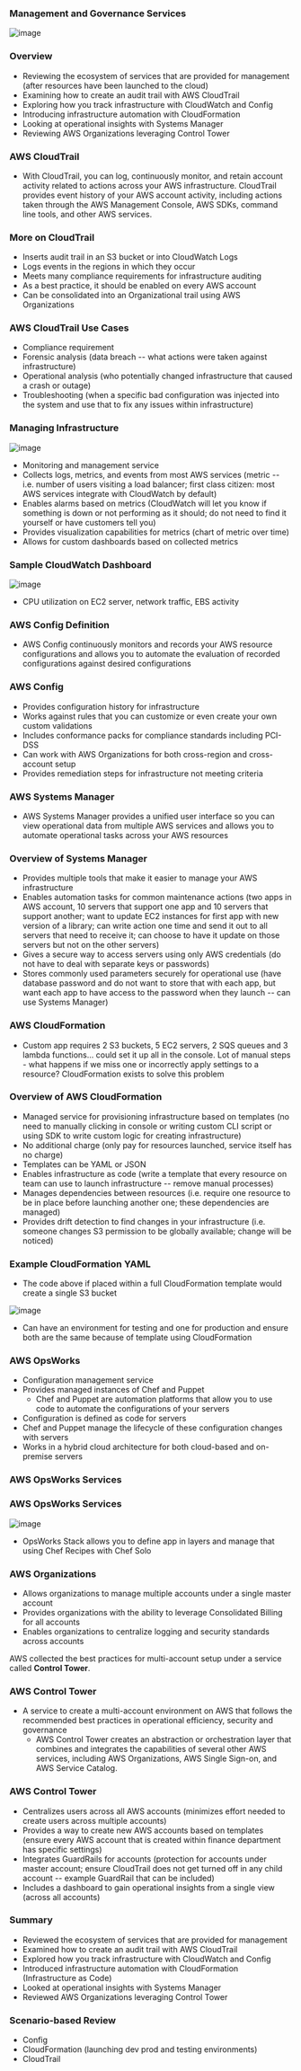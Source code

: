 ### Management and Governance Services

![image](https://user-images.githubusercontent.com/114364831/214060077-aa1cc7e0-dd97-4a33-89d5-47dcf4240255.png)

### Overview

* Reviewing the ecosystem of services that are provided for management (after resources have been launched to the cloud)
* Examining how to create an audit trail with AWS CloudTrail
* Exploring how you track infrastructure with CloudWatch and Config
* Introducing infrastructure automation with CloudFormation
* Looking at operational insights with Systems Manager
* Reviewing AWS Organizations leveraging Control Tower

### AWS CloudTrail

* With CloudTrail, you can log, continuously monitor, and retain account activity related to actions across your AWS infrastructure. CloudTrail provides event history of your AWS account activity, including actions taken through the AWS Management Console, AWS SDKs, command line tools, and other AWS services.

### More on CloudTrail

* Inserts audit trail in an S3 bucket or into CloudWatch Logs
* Logs events in the regions in which they occur
* Meets many compliance requirements for infrastructure auditing
* As a best practice, it should be enabled on every AWS account
* Can be consolidated into an Organizational trail using AWS Organizations

### AWS CloudTrail Use Cases

* Compliance requirement
* Forensic analysis (data breach -- what actions were taken against infrastructure)
* Operational analysis (who potentially changed infrastructure that caused a crash or outage)
* Troubleshooting (when a specific bad configuration was injected into the system and use that to fix any issues within infrastructure)

### Managing Infrastructure

![image](https://user-images.githubusercontent.com/114364831/214063539-b01614ed-bb49-45b7-b21e-1f942d9c9811.png)

* Monitoring and management service
* Collects logs, metrics, and events from most AWS services (metric -- i.e. number of users visiting a load balancer; first class citizen: most AWS services integrate with CloudWatch by default)
* Enables alarms based on metrics (CloudWatch will let you know if something is down or not performing as it should; do not need to find it yourself or have customers tell you)
* Provides visualization capabilities for metrics (chart of metric over time)
* Allows for custom dashboards based on collected metrics

### Sample CloudWatch Dashboard

![image](https://user-images.githubusercontent.com/114364831/214068630-472030f3-6c6f-442a-a6cd-c0b0562cbd7f.png)

* CPU utilization on EC2 server, network traffic, EBS activity

### AWS Config Definition

* AWS Config continuously monitors and records your AWS resource configurations and allows you to automate the evaluation of recorded configurations against desired configurations

### AWS Config

* Provides configuration history for infrastructure
* Works against rules that you can customize or even create your own custom validations
* Includes conformance packs for compliance standards including PCI-DSS
* Can work with AWS Organizations for both cross-region and cross-account setup
* Provides remediation steps for infrastructure not meeting criteria

### AWS Systems Manager

* AWS Systems Manager provides a unified user interface so you can view operational data from multiple AWS services and allows you to automate operational tasks across your AWS resources

### Overview of Systems Manager

* Provides multiple tools that make it easier to manage your AWS infrastructure
* Enables automation tasks for common maintenance actions (two apps in AWS account, 10 servers that support one app and 10 servers that support another; want to update EC2 instances for first app with new version of a library; can write action one time and send it out to all servers that need to receive it; can choose to have it update on those servers but not on the other servers)
* Gives a secure way to access servers using only AWS credentials (do not have to deal with separate keys or passwords)
* Stores commonly used parameters securely for operational use (have database password and do not want to store that with each app, but want each app to have access to the password when they launch -- can use Systems Manager)

### AWS CloudFormation

* Custom app requires 2 S3 buckets, 5 EC2 servers, 2 SQS queues and 3 lambda functions... could set it up all in the console. Lot of manual steps - what happens if we miss one or incorrectly apply settings to a resource? CloudFormation exists to solve this problem

### Overview of AWS CloudFormation

* Managed service for provisioning infrastructure based on templates (no need to manually clicking in console or writing custom CLI script or using SDK to write custom logic for creating infrastructure)
* No additional charge (only pay for resources launched, service itself has no charge)
* Templates can be YAML or JSON
* Enables infrastructure as code (write a template that every resource on team can use to launch infrastructure -- remove manual processes)
* Manages dependencies between resources (i.e. require one resource to be in place before launching another one; these dependencies are managed)
* Provides drift detection to find changes in your infrastructure (i.e. someone changes S3 permission to be globally available; change will be noticed)

### Example CloudFormation YAML

* The code above if placed within a full CloudFormation template would create a single S3 bucket

![image](https://user-images.githubusercontent.com/114364831/214078335-3bc157d6-6df2-498e-bed7-4e39677d704e.png)

* Can have an environment for testing and one for production and ensure both are the same because of template using CloudFormation

### AWS OpsWorks

* Configuration management service
* Provides managed instances of Chef and Puppet
    * Chef and Puppet are automation platforms that allow you to use code to automate the configurations of your servers
* Configuration is defined as code for servers
* Chef and Puppet manage the lifecycle of these configuration changes with servers
* Works in a hybrid cloud architecture for both cloud-based and on-premise servers

### AWS OpsWorks Services

### AWS OpsWorks Services

![image](https://user-images.githubusercontent.com/114364831/214081062-e34d1810-02f5-4c67-b69c-5f95bbba7dc0.png)

* OpsWorks Stack allows you to define app in layers and manage that using Chef Recipes with Chef Solo

### AWS Organizations

* Allows organizations to manage multiple accounts under a single master account
* Provides organizations with the ability to leverage Consolidated Billing for all accounts
* Enables organizations to centralize logging and security standards across accounts

AWS collected the best practices for multi-account setup under a service called **Control Tower**.

### AWS Control Tower

* A service to create a multi-account environment on AWS that follows the recommended best practices in operational efficiency, security and governance
     * AWS Control Tower creates an abstraction or orchestration layer that combines and integrates the capabilities of several other AWS services, including AWS Organizations, AWS Single Sign-on, and AWS Service Catalog.

### AWS Control Tower

* Centralizes users across all AWS accounts (minimizes effort needed to create users across multiple accounts)
* Provides a way to create new AWS accounts based on templates (ensure every AWS account that is created within finance department has specific settings)
* Integrates GuardRails for accounts (protection for accounts under master account; ensure CloudTrail does not get turned off in any child account -- example GuardRail that can be included)
* Includes a dashboard to gain operational insights from a single view (across all accounts)

### Summary

* Reviewed the ecosystem of services that are provided for management
* Examined how to create an audit trail with AWS CloudTrail
* Explored how you track infrastructure with CloudWatch and Config
* Introduced infrastructure automation with CloudFormation (Infrastructure as Code)
* Looked at operational insights with Systems Manager
* Reviewed AWS Organizations leveraging Control Tower

### Scenario-based Review

* Config
* CloudFormation (launching dev prod and testing environments)
* CloudTrail 
